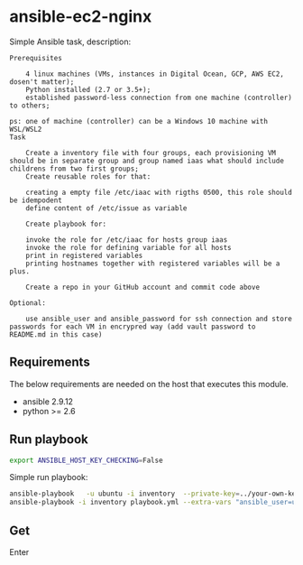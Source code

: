 # ansible-ec2-nginx


Simple Ansible task, description:
```
Prerequisites

    4 linux machines (VMs, instances in Digital Ocean, GCP, AWS EC2, dosen't matter);
    Python installed (2.7 or 3.5+);
    established password-less connection from one machine (controller) to others;

ps: one of machine (controller) can be a Windows 10 machine with WSL/WSL2
Task

    Create a inventory file with four groups, each provisioning VM should be in separate group and group named iaas what should include childrens from two first groups;
    Create reusable roles for that:

    creating a empty file /etc/iaac with rigths 0500, this role should be idempodent
    define content of /etc/issue as variable

    Create playbook for:

    invoke the role for /etc/iaac for hosts group iaas
    invoke the role for defining variable for all hosts
    print in registered variables
    printing hostnames together with registered variables will be a plus.

    Create a repo in your GitHub account and commit code above

Optional:

    use ansible_user and ansible_password for ssh connection and store passwords for each VM in encrypred way (add vault password to README.md in this case)
```

Requirements
------------

The below requirements are needed on the host that executes this module.

- ansible 2.9.12
- python >= 2.6

## Run playbook


```bash
export ANSIBLE_HOST_KEY_CHECKING=False
```

Simple run playbook:

```bash
ansible-playbook   -u ubuntu -i inventory  --private-key=../your-own-key-file  playbook.yml
ansible-playbook -i inventory playbook.yml --extra-vars "ansible_user=ubuntu ansible_password=..."
```

## Get 

Enter 